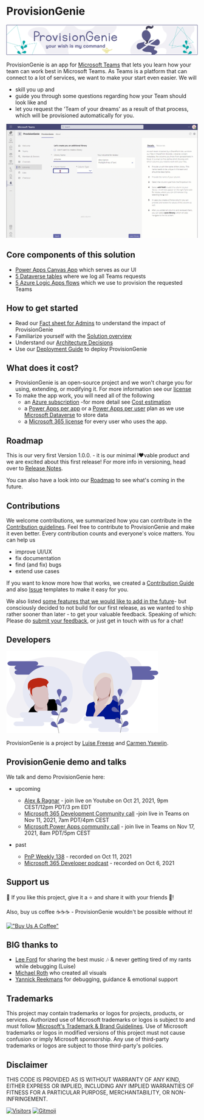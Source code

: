 # ProvisionGenie

![Genie Header image](media/index/Genie_Header.png)

ProvisionGenie is an app for [Microsoft Teams](https://www.microsoft.com/microsoft-teams/group-chat-software) that lets you learn how your team can work best in Microsoft Teams. As Teams is a platform that can connect to a lot of services, we want to make your start even easier. We will

- skill you up and
- guide you through some questions regarding how your Team should look like and
- let you request the 'Team of your dreams' as a result of that process, which will be provisioned automatically for you.

![Walkthrough](media/index/walkthrough.gif)

## Core components of this solution

- [Power Apps Canvas App](corecomponents/canvasapp.md) which serves as our UI
- [5 Dataverse tables](corecomponents/logicapps.md#solution-overview) where we log all Teams requests
- [5 Azure Logic Apps flows](corecomponents/logicapps.md) which we use to provision the requested Teams

## How to get started

- Read our [Fact sheet for Admins](adminfactsheet.md) to understand the impact of ProvisionGenie
- Familiarize yourself with the [Solution overview](corecomponents/logicapps.md#solution-overview)
- Understand our [Architecture Decisions](architecturedecisions.md)
- Use our [Deployment Guide](deploymentguide) to deploy ProvisionGenie

## What does it cost?

- ProvisionGenie is an open-source project and we won't charge you for using, extending, or modifying it. For more information see our [license](https://github.com/ProvisionGenie/ProvisionGenie/blob/main/LICENSE.md)
- To make the app work, you will need all of the following
  - an [Azure subscription](https://azure.microsoft.com/) -for more detail see [Cost estimation](costestimation.md)
  - a [Power Apps per app](https://powerapps.microsoft.com/pricing/) or a [Power Apps per user](https://powerapps.microsoft.com/pricing/) plan as we use [Microsoft Dataverse](https://powerplatform.microsoft.com/dataverse/) to store data
  - a [Microsoft 365 license](https://www.microsoft.com/microsoft-365/business/compare-all-microsoft-365-business-products) for every user who uses the app.

## Roadmap

This is our very first Version 1.0.0. - it is our minimal l♥vable product and we are excited about this first release! For more info in versioning, head over to [Release Notes](about/releasenotes.md).

You can also have a look into our [Roadmap](about/roadmap.md) to see what's coming in the future.

## Contributions

We welcome contributions, we summarized how you can contribute in the [Contribution guidelines](https://github.com/ProvisionGenie/ProvisionGenie/blob/main/CONTRIBUTING.md). Feel free to contribute to ProvisionGenie and make it even better. Every contribution counts and everyone's voice matters. You can help us

- improve UI/UX
- fix documentation
- find (and fix) bugs
- extend use cases

If you want to know more how that works, we created a [Contribution Guide](https://github.com/ProvisionGenie/ProvisionGenie/blob/main/CONTRIBUTING.md) and also [Issue](https://github.com/ProvisionGenie/ProvisionGenie/issues/new/choose) templates to make it easy for you.

We also listed [some features that we would like to add in the future](https://github.com/ProvisionGenie/ProvisionGenie/issues)- but consciously decided to not build for our first release, as we wanted to ship rather sooner than later - to get your valuable feedback. Speaking of which: Please do [submit your feedback](https://github.com/ProvisionGenie/ProvisionGenie/issues/new?assignees=&labels=&template=feedback.md&title=), or just get in touch with us for a chat!

## Developers

<img width="400" alt="Carmen and Luise" src="media/index/Carmen_Luise.png">

ProvisionGenie is a project by [Luise Freese](https://m365princess.com) and [Carmen Ysewijn](https://digipersonal.com/).

## ProvisionGenie demo and talks

We talk and demo ProvisionGenie here:

- upcoming

  - [Alex & Ragnar](https://www.youtube.com/watch?v=PPcmIAHA3kg) - join live on Youtube on Oct 21, 2021, 9pm CEST/12pm PDT/3 pm EDT
  - [Microsoft 365 Development Community call](https://teams.microsoft.com/dl/launcher/launcher.html?url=%2F_%23%2Fl%2Fmeetup-join%2F19%3Ameeting_YzgzNTJiY2UtNDM5Yy00M2ZhLThiZjUtY2I4YzUzZWJhZDRj%40thread.v2%2F0%3Fcontext%3D%257b%2522Tid%2522%253a%252272f988bf-86f1-41af-91ab-2d7cd011db47%2522%252c%2522Oid%2522%253a%2522c020fb57-b23c-429c-b737-f11fd0105f30%2522%257d%26anon%3Dtrue&type=meetup-join&deeplinkId=02983e9b-e09b-496b-8615-1cd472acbe00&directDl=true&msLaunch=true&enableMobilePage=true&suppressPrompt=true) -join live in Teams on Nov 11, 2021, 7am PDT/4pm CEST
  - [Microsoft Power Apps community call](https://teams.microsoft.com/dl/launcher/launcher.html?url=%2F_%23%2Fl%2Fmeetup-join%2F19%3Ameeting_ZGE5ZTY5MTktOWZlYy00ZjAyLWFiNDQtZTg3NzdlYjhhMTFj%40thread.v2%2F0%3Fcontext%3D%257b%2522Tid%2522%253a%252272f988bf-86f1-41af-91ab-2d7cd011db47%2522%252c%2522Oid%2522%253a%2522540c9970-5177-4f5d-b068-f68c512988fa%2522%257d%26anon%3Dtrue&type=meetup-join&deeplinkId=1438e6f8-adbb-4f81-8791-1152d57e72fa&directDl=true&msLaunch=true&enableMobilePage=true&suppressPrompt=true) - join live in Teams on Nov 17, 2021, 8am PDT/5pm CEST

- past
  - [PnP Weekly 138](https://www.youtube.com/watch?v=tFg1NJ_O7ag) - recorded on Oct 11, 2021
  - [Microsoft 365 Developer podcast](https://www.m365devpodcast.com/e/building-a-solution-with-low-code-tools-with-carmen-ysewijn-and-luise-freese/) - recorded on Oct 6, 2021

## Support us

💖 If you like this project, give it a ⭐ and share it with your friends 🙏!

Also, buy us coffee ☕☕☕ - ProvisionGenie wouldn't be possible without it!

[!["Buy Us A Coffee"](https://www.buymeacoffee.com/assets/img/custom_images/orange_img.png)](https://www.buymeacoffee.com/mG3ghJC)

## BIG thanks to

- [Lee Ford](https://twitter.com/lee_ford) for sharing the best music 🎶 & never getting tired of my rants while debugging (Luise)
- [Michael Roth](https://twitter.com/MichaelRoth42) who created all visuals
- [Yannick Reekmans](https://twitter.com/YannickReekmans) for debugging, guidance & emotional support

## Trademarks

This project may contain trademarks or logos for projects, products, or services. Authorized use of Microsoft trademarks or logos is subject to and must follow [Microsoft's Trademark & Brand Guidelines](https://www.microsoft.com/legal/intellectualproperty/trademarks). Use of Microsoft trademarks or logos in modified versions of this project must not cause confusion or imply Microsoft sponsorship. Any use of third-party trademarks or logos are subject to those third-party's policies.

## Disclaimer

THIS CODE IS PROVIDED AS IS WITHOUT WARRANTY OF ANY KIND, EITHER EXPRESS OR IMPLIED, INCLUDING ANY IMPLIED WARRANTIES OF FITNESS FOR A PARTICULAR PURPOSE, MERCHANTABILITY, OR NON-INFRINGEMENT.

[![Visitors](https://api.visitorbadge.io/api/combined?path=https%3A%2F%2Fgithub.com%2Fprovisiongenie%2Fprovisiongenie&label=Genie-Fans&countColor=%236264a7&style=flat-square)](https://visitorbadge.io/status?path=https%3A%2F%2Fgithub.com%2Fprovisiongenie%2Fprovisiongenie) <a href="https://gitmoji.dev">
<img src="https://img.shields.io/badge/gitmoji-%20😜%20😍-FFDD67.svg?style=flat-square" alt="Gitmoji">
</a>
